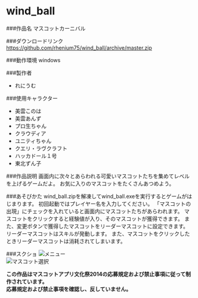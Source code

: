 wind_ball
==================

###作品名
マスコットカーニバル

###ダウンロードリンク
<https://github.com/rhenium75/wind_ball/archive/master.zip>  

###動作環境
windows

###製作者
* れにうむ 

###使用キャラクター
* 美雲このは
* 美雲あんず
* プロ生ちゃん
* クラウディア
* ユニティちゃん
* クエリ・ラヴクラフト
* ハッカドール１号
* 東北ずん子

###作品説明
 画面内に次々とあらわれる可愛いマスコットたちを集めてレベルを上げるゲームだよ。
 お気に入りのマスコットをたくさんあつめよう。

###あそびかた
wind_ball.zipを解凍してwind_ball.exeを実行するとゲームがはじまります。
初回起動ではプレイヤー名を入力してください。
「マスコットの出現」にチェックを入れていると画面内にマスコットたちがあらわれます。
マスコットをクリックすると経験値が入り、そのマスコットが獲得できます。
また、変更ボタンで獲得したマスコットをリーダーマスコットに設定できます。
リーダーマスコットはスキルが発動します。
また、マスコットをクリックしたときリーダーマスコットは消耗されてしまいます。

###スクショ
![メニュー](https://raw.githubusercontent.com/wiki/rhenium75/wind_ball/p1.png)  
![マスコット選択](https://raw.githubusercontent.com/wiki/rhenium75/wind_ball/p2.png)  

**この作品はマスコットアプリ文化祭2014の応募規定および禁止事項に従って制作されています。**  
**応募規定および禁止事項を確認し、反していません。**  

